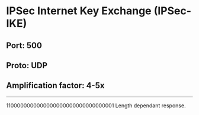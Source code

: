 # IPSec Internet Key Exchange (IPSec-IKE)

## Port: 500

## Proto: UDP

## Amplification factor: 4-5x

---

1100000000000000000000000000000001
Length dependant response.
